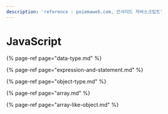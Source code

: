 ```yaml
---
description: 'reference : poiemaweb.com, 인사이드 자바스크립트'
---
```


# JavaScript

{% page-ref page="data-type.md" %}

{% page-ref page="expression-and-statement.md" %}

{% page-ref page="object-type.md" %}

{% page-ref page="array.md" %}

{% page-ref page="array-like-object.md" %}



